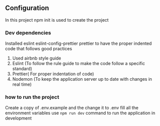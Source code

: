 ## Configuration

In this project npm init is used to create the project

### Dev dependencies


Installed eslint eslint-config-prettier prettier to have the proper indented code 
that follows good practices

1) Used airbnb style guide 
2) Eslint (To follow the rule guide to make the code follow a specific standard)
3) Prettier( For proper indentation of code)
4)  Nodemon (To keep the application server up to date with changes in real time)

### how to run the project

Create a copy of .env.example and the change it to .env fill all the environment variables
use 
`npm run dev` 
command to run the application in development



